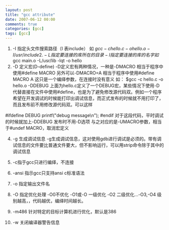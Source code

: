 ```yaml
---
layout: post
title: "gcc attribute"
date: 2007-06-12 00:00
comments: true
categories: [gcc]
tags: [gcc]
---
```


<!-- more -->

1. -I 指定头文件搜索路径（I 表include） 
如 $gcc -c hello.c -o hello.o -I/usr/include 
2.-L 指定要连接的库所在的目录 
-l 指定要连接的库的名字 
如$gcc main.o -L/usr/lib -lqt -o hello 
3. -D 定义宏(D-define) 
-D定义宏有两种情况，一种是-DMACRO 相当于程序中使用#define MACRO 另外可以-DMACRO=A 相当于程序中使用#define MACRO A 这只是一个编绎参数，在连接时没有意义 
如： $gcc -c hello.c -o hello.o -DDEBUG 
上面为hello.c定义了一个DEBUG宏，某些情况下使用-D 代替直接在文件中使用#define，也是为了避免修改源代码双。例如一个程序希望在开发调试的时候能打印出调试信息，而正式发布的时候就不用打印了，而且发布前不用修改源代码双。可以这样 

#ifdefine DEBUG 
printf("debug message\n"); 
#endif 
对于这段代码，平时调试的时候就加上-DDEBUG 发布时不用-D选项 
与之对应的是-UMACRO参数，相当于#undef MACRO，取消宏定义 

4. -g 生成调试信息 
-g生成调试信息，这对使用gdb进行调试是必须的。带有调试信息的文件要比普通文件要大，但不影响运行，可以用strip命令除于其中的调试信息 

5. -c指于gcc只进行编绎，不连接 

6. -ansi 指示gcc只支持ansi c标准语法 

7. -o 指定输出文件名 

8. -O 指定优化处理 
-O0不优化 -O1或-O 一级优化 -O2 二级优化...-O3,-O4 
级别越高，，代码越优，编绎时间越长。 

9. -m486 针对特定的目标计算机进行优化，默认是386 

10. -w 关闭编译器警告信息
